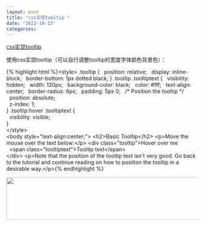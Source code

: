 ```yaml
---
layout: post
title: "css实现tooltip "
date: "2022-10-13"
categories: 
---
```

<p><a href="https://www.w3schools.com/css/tryit.asp?filename=trycss_tooltip">css实现tooltip</a></p>
<p>使用css实现tooltip（可以自行调整tooltip的宽度字体颜色背景色）：</p>
{% highlight html %}&lt;style&gt;
.tooltip {
&nbsp; position: relative;
&nbsp; display: inline-block;
&nbsp; border-bottom: 1px dotted black;
}
.tooltip .tooltiptext {
&nbsp; visibility: hidden;
&nbsp; width: 120px;
&nbsp; background-color: black;
&nbsp; color: #fff;
&nbsp; text-align: center;
&nbsp; border-radius: 6px;
&nbsp; padding: 5px 0;
&nbsp; /* Position the tooltip */<br />
&nbsp; position: absolute;<br />
&nbsp; z-index: 1;<br />
} .tooltip:hover .tooltiptext {<br />
&nbsp; visibility: visible;<br />
}<br />
&lt;/style&gt;<br />
&lt;body style=&quot;text-align:center;&quot;&gt; &lt;h2&gt;Basic Tooltip&lt;/h2&gt; &lt;p&gt;Move the mouse over the text below:&lt;/p&gt; &lt;div class=&quot;tooltip&quot;&gt;Hover over me<br />
&nbsp; &lt;span class=&quot;tooltiptext&quot;&gt;Tooltip text&lt;/span&gt;<br />
&lt;/div&gt; &lt;p&gt;Note that the position of the tooltip text isn&#39;t very good. Go back to the tutorial and continue reading on how to position the tooltip in a desirable way.&lt;/p&gt;{% endhighlight %}
<p><img height="112" src="/uploads/ckeditor/pictures/584/image-20221013085956-1.png" width="527" /></p>
